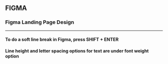 ## FIGMA
### Figma Landing Page Design
___

#### To do a soft line break in Figma, press SHIFT + ENTER

#### Line height and letter spacing options for text are under font weight option

#### 


#### 



#### 



#### 



#### 